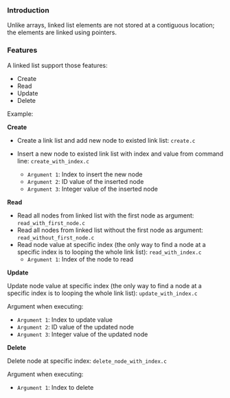 ### Introduction

Unlike arrays, linked list elements are not stored at a contiguous location; the elements are linked using pointers.

### Features

A linked list support those features:

* Create
* Read
* Update
* Delete

Example:

**Create** 

* Create a link list and add new node to existed link list: ``create.c``

* Insert a new node to existed link list with index and value from command line: ``create_with_index.c``

    * ``Argument 1``: Index to insert the new node
    * ``Argument 2``: ID value of the inserted node
    * ``Argument 3``: Integer value of the inserted node

**Read**

* Read all nodes from linked list with the first node as argument: ``read_with_first_node.c``
* Read all nodes from linked list without the first node as argument: ``read_without_first_node.c``
* Read node value at specific index (the only way to find a node at a specific index is to looping the whole link list): ``read_with_index.c``
    * ``Argument 1``: Index of the node to read

**Update**

Update node value at specific index (the only way to find a node at a specific index is to looping the whole link list): ``update_with_index.c``

Argument when executing: 

* ``Argument 1``: Index to update value
* ``Argument 2``: ID value of the updated node
* ``Argument 3``: Integer value of the updated node

**Delete**

Delete node at specific index: ``delete_node_with_index.c``

Argument when executing: 

* ``Argument 1``: Index to delete